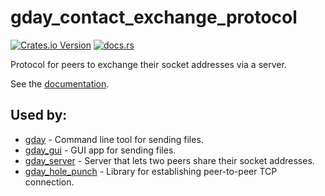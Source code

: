 # gday_contact_exchange_protocol
[![Crates.io Version](https://img.shields.io/crates/v/gday_contact_exchange_protocol)](https://crates.io/crates/gday_contact_exchange_protocol)
[![docs.rs](https://img.shields.io/docsrs/gday_contact_exchange_protocol)](https://docs.rs/gday_contact_exchange_protocol/)

Protocol for peers to exchange their socket addresses via a server.

See the [documentation](https://docs.rs/gday_contact_exchange_protocol/).

## Used by:
- [gday](https://crates.io/crates/gday) - Command line tool for sending files.
- [gday_gui](/gday_gui/) - GUI app for sending files.
- [gday_server](https://crates.io/crates/gday_server) - Server that lets two peers share their socket addresses.
- [gday_hole_punch](https://docs.rs/gday_hole_punch/) - Library for establishing peer-to-peer TCP connection.